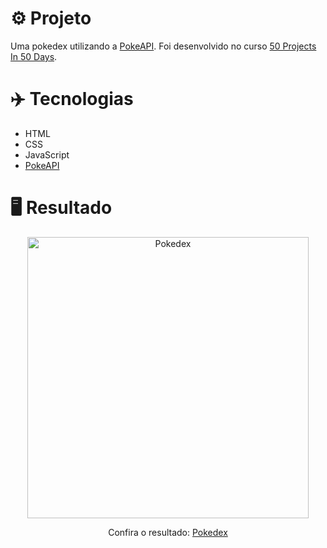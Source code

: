 # ⚙️ Projeto

Uma pokedex utilizando a <a href="https://pokeapi.co/">PokeAPI</a>. Foi desenvolvido no curso <a href="https://www.udemy.com/share/103Pv2AEcYdFxQQXUH">50 Projects In 50 Days</a>.

# ✈️ Tecnologias

- HTML
- CSS
- JavaScript
- <a href="https://pokeapi.co/">PokeAPI</a>

# 🖥️ Resultado

<div align="center">
  <img alt="Pokedex" src="https://i.imgur.com/ykI3nne.png" width="450px">
  <p>Confira o resultado: <a href="https://pokedex-ruuuff.netlify.app">Pokedex</a></p>
</div>
